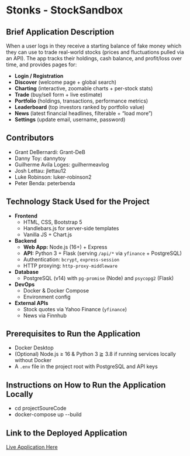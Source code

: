 # Stonks - StockSandbox

## Brief Application Description
When a user logs in they receive a starting balance of fake money which they can use to trade real-world stocks (prices and fluctuations pulled via an API). The app tracks their holdings, cash balance, and profit/loss over time, and provides pages for:

- **Login / Registration**  
- **Discover** (welcome page + global search)  
- **Charting** (interactive, zoomable charts + per-stock stats)  
- **Trade** (buy/sell form + live estimate)  
- **Portfolio** (holdings, transactions, performance metrics)  
- **Leaderboard** (top investors ranked by portfolio value)  
- **News** (latest financial headlines, filterable + “load more”)  
- **Settings** (update email, username, password)  

## Contributors
- Grant DeBernardi: Grant-DeB
- Danny Toy: dannytoy
- Guilherme Avila Loges: guilhermeavlog
- Josh Lettau: jlettau12
- Luke Robinson: luker-robinson2
- Peter Benda: peterbenda

## Technology Stack Used for the Project
- **Frontend**  
  - HTML, CSS, Bootstrap 5
  - Handlebars.js for server-side templates  
  - Vanilla JS + Chart.js
- **Backend**  
  - **Web App:** Node.js (16+) + Express  
  - **API:** Python 3 + Flask (serving `/api/*` via `yfinance` + PostgreSQL)  
  - Authentication: `bcrypt`, `express-session`  
  - HTTP proxying: `http-proxy-middleware`  
- **Database**  
  - PostgreSQL (v14) with `pg-promise` (Node) and `psycopg2` (Flask)  
- **DevOps**  
  - Docker & Docker Compose  
  - Environment config
- **External APIs**  
  - Stock quotes via Yahoo Finance (`yfinance`)  
  - News via Finnhub

## Prerequisites to Run the Application
- Docker Desktop
- (Optional) Node.js ≥ 16 & Python 3 ≧ 3.8 if running services locally without Docker  
- A `.env` file in the project root with PostgreSQL and API keys

## Instructions on How to Run the Application Locally
- cd projectSoureCode
- docker-compose up --build

## Link to the Deployed Application
[Live Application Here](https://stocksandbox.onrender.com/)
